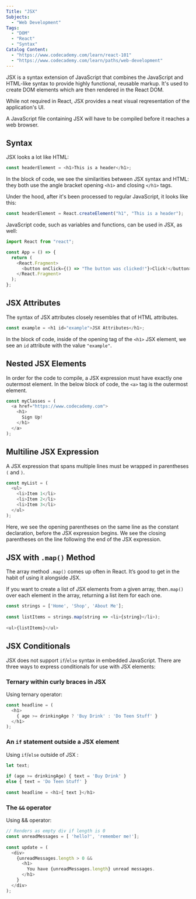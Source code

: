 ```yaml
---
Title: "JSX"
Subjects:
  - "Web Development"
Tags:
  - "DOM"
  - "React"
  - "Syntax"
Catalog Content:
  - "https://www.codecademy.com/learn/react-101"
  - "https://www.codecademy.com/learn/paths/web-development"
---
```


JSX is a syntax extension of JavaScript that combines the JavaScript and HTML-like syntax to provide highly functional, reusable markup. It's used to create DOM elements which are then rendered in the React DOM.

While not required in React, JSX provides a neat visual reqresentation of the application's UI.

A JavaScript file containing JSX will have to be compiled before it reaches a web browser.

## Syntax

JSX looks a lot like HTML:

```js
const headerElement = <h1>This is a header</h1>;
```

In the block of code, we see the similarities between JSX syntax and HTML: they both use the angle bracket opening `<h1>` and closing `</h1>` tags.

Under the hood, after it's been processed to regular JavaScript, it looks like this:

```js
const headerElement = React.createElement("h1", "This is a header");
```

JavaScript code, such as variables and functions, can be used in JSX, as well:

```js
import React from "react";

const App = () => {
  return (
    <React.Fragment>
      <button onClick={() => "The button was clicked!"}>Click!</button>
    </React.Fragment>
  );
};
```

## JSX Attributes

The syntax of JSX attributes closely resembles that of HTML attributes. 

```js
const example = <h1 id="example">JSX Attributes</h1>;
```

In the block of code, inside of the opening tag of the `<h1>` JSX element, we see an `id` attribute with the value `"example"`.

## Nested JSX Elements

In order for the code to compile, a JSX expression must have exactly one outermost element. In the below block of code, the `<a>` tag is the outermost element.

```js
const myClasses = (
  <a href="https://www.codecademy.com">
    <h1>
      Sign Up!
    </h1>
  </a>
);
```

## Multiline JSX Expression

A JSX expression that spans multiple lines must be wrapped in parentheses `(` and `)`.

```js
const myList = (
  <ul>
    <li>Item 1</li>
    <li>Item 2</li>
    <li>Item 3</li>
  </ul>
);
```

Here, we see the opening parentheses on the same line as the constant declaration, before the JSX expression begins. We see the closing parentheses on the line following the end of the JSX expression.


## JSX with `.map()` Method

The array method `.map()` comes up often in React. It’s good to get in the habit of using it alongside JSX.

If you want to create a list of JSX elements from a given array, then`.map()` over each element in the array, returning a list item for each one.

```js
const strings = ['Home', 'Shop', 'About Me'];
 
const listItems = strings.map(string => <li>{string}</li>);
 
<ul>{listItems}</ul>
```

## JSX Conditionals

JSX does not support `if`/`else` syntax in embedded JavaScript. There are three ways to express conditionals for use with JSX elements:

### Ternary within curly braces in JSX

Using ternary operator:

```js
const headline = (
  <h1>
    { age >= drinkingAge ? 'Buy Drink' : 'Do Teen Stuff' }
  </h1>
);
```

### An `if` statement outside a JSX element

Using `if`/`else` outside of JSX :

```js
let text;
 
if (age >= drinkingAge) { text = 'Buy Drink' }
else { text = 'Do Teen Stuff' }
 
const headline = <h1>{ text }</h1>
```

### The `&&` operator

Using && operator:

```js
// Renders as empty div if length is 0
const unreadMessages = [ 'hello?', 'remember me!'];
 
const update = (
  <div>
    {unreadMessages.length > 0 &&
      <h1>
        You have {unreadMessages.length} unread messages.
      </h1>
    }
  </div>
);
```
